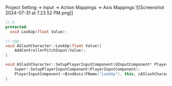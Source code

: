 Project Setting -> Input -> Action Mappings -> Axis Mappings
![[Screenshot 2024-07-31 at 7.23.52 PM.png]]

```cpp
//.h
protected:
  void LookUp(float Value);

//.cpp
void ASlashCharacter::LookUp(float Value){
	AddControllerPitchInput(Value);
}

void ASlashCharacter::SetupPlayerInputComponent(UInputComponent* PlayerInputComponent){
	Super::SetupPlayerInputComponent(PlayerInputComponent);
	PlayerInputComponent->BindAxis(FName("LookUp"), this, &ASlashCharacter::LookUp);
}

```